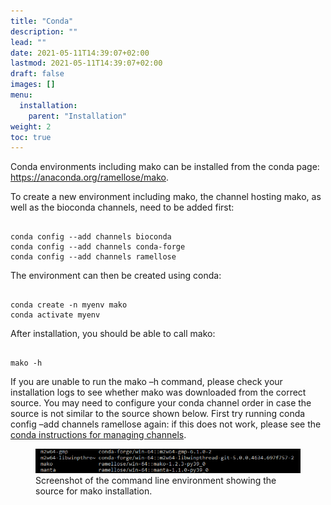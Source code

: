 ```yaml
---
title: "Conda"
description: ""
lead: ""
date: 2021-05-11T14:39:07+02:00
lastmod: 2021-05-11T14:39:07+02:00
draft: false
images: []
menu: 
  installation:
    parent: "Installation"
weight: 2
toc: true
---
```


Conda environments including mako can be installed from the conda page: <a href="https://anaconda.org/ramellose/mako">https://anaconda.org/ramellose/mako</a>. 

To create a new environment including mako, the channel hosting mako, as well as the bioconda channels, need to be added first:
<pre><code>
conda config --add channels bioconda
conda config --add channels conda-forge
conda config --add channels ramellose
</code></pre>

The environment can then be created using conda:
<pre><code>
conda create -n myenv mako 
conda activate myenv
</pre></code>

After installation, you should be able to call mako:
<pre><code>
mako -h
</pre></code>

If you are unable to run the mako –h command, please check your installation logs to see whether mako was downloaded from the correct source. You may need to configure your conda channel order in case the source is not similar to the source shown below. First try running conda config –add channels ramellose again: if this does not work, please see the <a href="https://conda.io/projects/conda/en/latest/user-guide/tasks/manage-channels.html">conda instructions for managing channels</a>.

<figure>
  <img src="/images/conda_source.png" alt="Screenshot of the command line environment showing the source for mako installation." width="600"> 
  <figcaption>Screenshot of the command line environment showing the source for mako installation.</figcaption>
</figure>
